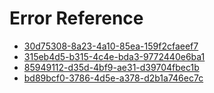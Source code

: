 # Error Reference
- [30d75308-8a23-4a10-85ea-159f2cfaeef7](./30d75308-8a23-4a10-85ea-159f2cfaeef7)
- [315eb4d5-b315-4c4e-bda3-9772440e6ba1](./315eb4d5-b315-4c4e-bda3-9772440e6ba1)
- [85949112-d35d-4bf9-ae31-d39704fbec1b](./85949112-d35d-4bf9-ae31-d39704fbec1b)
- [bd89bcf0-3786-4d5e-a378-d2b1a746ec7c](./bd89bcf0-3786-4d5e-a378-d2b1a746ec7c)